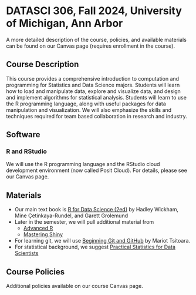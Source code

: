 # DATASCI 306, Fall 2024, University of Michigan, Ann Arbor

A more detailed description of the course, policies, and available materials can be found on our Canvas page (requires enrollment in the course).

## Course Description

This course provides a comprehensive introduction to computation and programming for Statistics and Data Science majors. Students will learn how to load and manipulate data, explore and visualize data, and design and implement algorithms for statistical analysis. Students will learn to use the R programming language, along with useful packages for data manipulation and visualization. We will also emphasize the skills and techniques required for team based collaboration in
research and industry.

## Software

### R and RStudio

We will use the R programming language and the RStudio cloud development environment (now called Posit Cloud).
For details, please see our Canvas page.


## Materials

* Our main text book is [R for Data Science (2ed)](https://r4ds.hadley.nz/) by Hadley Wickham, Mine Çetinkaya-Rundel, and Garett Grolemund
* Later in the semester, we will pull additional material from
    * [Advanced R](https://adv-r.hadley.nz/index.html)
    * [Mastering Shiny](https://mastering-shiny.org/)
* For learning git, we will use [Beginning Git and GitHub](https://search.lib.umich.edu/catalog/record/99187305231206381) by
Mariot Tsitoara.
* For statistical background, we suggest [Practical Statistics for Data Scientists](https://search.lib.umich.edu/catalog/record/99187344801606381)


## Course Policies

Additional policies available on our course Canvas page.

